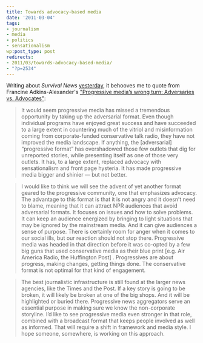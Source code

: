 ```yaml
---
title: Towards advocacy-based media
date: '2011-03-04'
tags:
- journalism
- media
- politics
- sensationalism
wp:post_type: post
redirects:
- 2011/03/towards-advocacy-based-media/
- "?p=2534"
---
```


Writing about _Survival News_ [yesterday](http://www.island94.org/2011/03/advocacy-in-print-survival-news-for-2011/), it behooves me to quote from Francine Adkins-Alexander's ["Progressive media’s wrong turn: Adversaries vs. Advocates"](http://mediacomment.wordpress.com/2011/01/04/progressive-medias-wrong-turn-adversaries-vs-advocates/):

> It would seem progressive media has missed a tremendous opportunity by taking up the adversarial format. Even though individual programs have enjoyed great success and have succeeded to a large extent in countering much of the vitriol and misinformation coming from corporate-funded conservative talk radio, they have not improved the media landscape. If anything, the [adversarial] “progressive format” has overshadowed those few outlets that dig for unreported stories, while presenting itself as one of those very outlets. It has, to a large extent, replaced advocacy with sensationalism and front page hysteria. It has made progressive media bigger and shinier — but not better.

>

> I would like to think we will see the advent of yet another format geared to the progressive community, one that emphasizes advocacy. The advantage to this format is that it is not angry and it doesn’t need to blame, meaning that it can attract NPR audiences that avoid adversarial formats. It focuses on issues and how to solve problems. It can keep an audience energized by bringing to light situations that may be ignored by the mainstream media. And it can give audiences a sense of purpose. There is certainly room for anger when it comes to our social ills, but our reaction should not stop there. Progressive media was headed in that direction before it was co-opted by a few big guns that used conservative media as their blue print [e.g. Air America Radio, the Huffington Post] . Progressives are about progress, making changes, getting things done. The conservative format is not optimal for that kind of engagement.

>

> The best journalistic infrastructure is still found at the larger news agencies, like the Times and the Post. If a key story is going to be broken, it will likely be broken at one of the big shops. And it will be highlighted or buried there. Progressive news aggregators serve an essential purpose in making sure we know the non-corporate storyline. I’d like to see progressive media even stronger in that role, combined with a broadcast format that keeps people involved as well as informed. That will require a shift in framework and media style. I hope someone, somewhere, is working on this approach.
